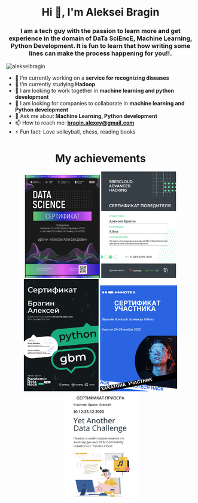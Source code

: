### <h1 align="center">Hi 👋, I'm Aleksei Bragin</h1>
<h3 align="center">I am a tech guy with the passion to learn more and get experience in the domain of DaTa SciEncE, Machine Learning, Python Development. It is fun to learn that how writing some lines can make the process happening for you!!.</h3>
<p align="left"> <img src="https://komarev.com/ghpvc/?username=alekseibragin&label=Profile%20views&color=0e75b6&style=flat" alt="alekseibragin" /> </p>

- 🔭 I’m currently working on a **service for recognizing diseases**
- 🌱 I’m currently studying **Hadoop**
- 👯 I am looking to work together in **machine learning and python development**
- 🤔 I am looking for companies to collaborate in **machine learning and Python development**
- 💬 Ask me about **Machine Learning, Python development**
- 📫 How to reach me: **bragin.alexey@gmail.com**
- ⚡ Fun fact: Love volleyball, chess, reading books

### <h1 align="center">My achievements</h1>

<p align="center"> <img width="200" src="https://github.com/alekseibragin/alekseibragin/blob/main/data_science_championship.jpg" slt="1." />                                     <img width="200" src="https://github.com/alekseibragin/alekseibragin/blob/main/sbercloud.jpg" alt="2." />                                                      <img width="200" src="https://github.com/alekseibragin/alekseibragin/blob/main/rostrud.jpg" slt="3." /> 
  <img width="206" src="https://github.com/alekseibragin/alekseibragin/blob/main/сертификаты участников.Иннотех.jpg" slt="4." />
<img width="200" src="https://github.com/alekseibragin/alekseibragin/blob/main/YandexCloud2020.jpg" slt="5." /></p>

